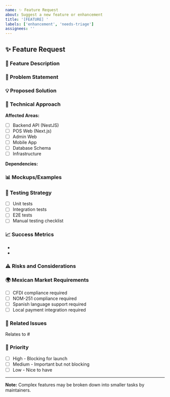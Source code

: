 ```yaml
---
name: ✨ Feature Request
about: Suggest a new feature or enhancement
title: '[FEATURE] '
labels: ['enhancement', 'needs-triage']
assignees: ''
---
```


## ✨ Feature Request

### 📝 Feature Description

<!-- A clear and concise description of the feature -->



### 🎯 Problem Statement

<!-- What problem does this feature solve? Who benefits from it? -->



### 💡 Proposed Solution

<!-- How should this feature work? Describe the user experience -->



### 🔧 Technical Approach

<!-- Optional: Suggest technical implementation details -->

**Affected Areas:**
- [ ] Backend API (NestJS)
- [ ] POS Web (Next.js)
- [ ] Admin Web
- [ ] Mobile App
- [ ] Database Schema
- [ ] Infrastructure

**Dependencies:**
<!-- Any new packages or services needed? -->

### 📊 Mockups/Examples

<!-- Add mockups, wireframes, or examples if applicable -->



### 🧪 Testing Strategy

<!-- How should this feature be tested? -->

- [ ] Unit tests
- [ ] Integration tests
- [ ] E2E tests
- [ ] Manual testing checklist

### 📈 Success Metrics

<!-- How do we measure if this feature is successful? -->

- 
- 

### ⚠️ Risks and Considerations

<!-- Potential challenges, breaking changes, or security concerns -->



### 🌍 Mexican Market Requirements

<!-- If applicable, mention any Mexico-specific requirements -->

- [ ] CFDI compliance required
- [ ] NOM-251 compliance required
- [ ] Spanish language support required
- [ ] Local payment integration required

### 🔗 Related Issues

<!-- Link to related issues or PRs -->

Relates to #

### 📅 Priority

- [ ] High - Blocking for launch
- [ ] Medium - Important but not blocking
- [ ] Low - Nice to have

---

**Note:** Complex features may be broken down into smaller tasks by maintainers.
